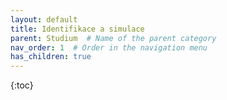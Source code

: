```yaml
---
layout: default
title: Identifikace a simulace
parent: Studium  # Name of the parent category
nav_order: 1  # Order in the navigation menu
has_children: true
---
```


{:toc}